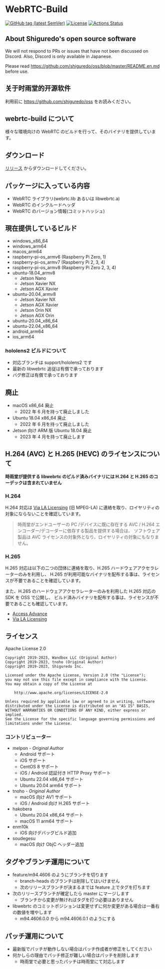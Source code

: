 # WebRTC-Build

[![GitHub tag (latest SemVer)](https://img.shields.io/github/tag/shiguredo-webrtc-build/webrtc-build.svg)](https://github.com/shiguredo-webrtc-build/webrtc-build)
[![License](https://img.shields.io/badge/License-Apache%202.0-blue.svg)](https://opensource.org/licenses/Apache-2.0)
[![Actions Status](https://github.com/shiguredo-webrtc-build/webrtc-build/workflows/build/badge.svg)](https://github.com/shiguredo-webrtc-build/webrtc-build/actions)

## About Shiguredo's open source software

We will not respond to PRs or issues that have not been discussed on Discord. Also, Discord is only available in Japanese.

Please read https://github.com/shiguredo/oss/blob/master/README.en.md before use.

## 关于时雨堂的开源软件

利用前に https://github.com/shiguredo/oss をお読みください。

## webrtc-build について

様々な環境向けの WebRTC のビルドを行って、そのバイナリを提供しています。

## ダウンロード

[リリース](https://github.com/melpon/webrtc-build/releases) からダウンロードしてください。

## パッケージに入っている内容

- WebRTC ライブラリ(webrtc.lib あるいは libwebrtc.a)
- WebRTC のインクルードヘッダ
- WebRTC のバージョン情報(コミットハッシュ)

## 現在提供しているビルド

- windows_x86_64
- windows_arm64
- macos_arm64
- raspberry-pi-os_armv6 (Raspberry Pi Zero, 1)
- raspberry-pi-os_armv7 (Raspberry Pi 2, 3, 4)
- raspberry-pi-os_armv8 (Raspberry Pi Zero 2, 3, 4)
- ubuntu-18.04_armv8
  - Jetson Nano
  - Jetson Xavier NX
  - Jetson AGX Xavier
- ubuntu-20.04_armv8
  - Jetson Xavier NX
  - Jetson AGX Xavier
  - Jetson Orin NX
  - Jetson AGX Orin
- ubuntu-20.04_x86_64
- ubuntu-22.04_x86_64
- android_arm64
- ios_arm64

### hololens2 ビルドについて

- 対応ブランチは support/hololens2 です
- 最新の libwebrtc 追従は有償で承っております
- バグ修正は有償で承っております

## 廃止

- macOS x86_64 廃止
  - 2022 年 6 月を持って廃止しました
- Ubuntu 18.04 x86_64 廃止
  - 2022 年 6 月を持って廃止しました
- Jetson 向け ARM 版 Ubuntu 18.04 廃止
  - 2023 年 4 月を持って廃止します

## H.264 (AVC) と H.265 (HEVC) のライセンスについて

**時雨堂が提供する libwebrtc のビルド済みバイナリには H.264 と H.265 のコーデックは含まれていません**

### H.264

H.264 対応は [Via LA Licensing](https://www.via-la.com/) (旧 MPEG-LA) に連絡を取り、ロイヤリティの対象にならないことを確認しています。

> 時雨堂がエンドユーザーの PC /デバイスに既に存在する AVC / H.264 エンコーダー/デコーダーに依存する製品を提供する場合は、
> ソフトウェア製品は AVC ライセンスの対象外となり、ロイヤリティの対象にもなりません。

### H.265

H.265 対応は以下の二つの団体に連絡を取り、H.265 ハードウェアアクセラレーターのみを利用し、
H.265 が利用可能なバイナリを配布する事は、ライセンスが不要であることを確認しています。

また、H.265 のハードウェアアクセラレーターのみを利用した H.265 対応の SDK を OSS で公開し、
ビルド済みバイナリを配布する事は、ライセンスが不要であることも確認しています。

- [Access Advance](https://accessadvance.com/ja/)
- [Via LA Licensing](https://www.via-la.com/)

## ライセンス

Apache License 2.0

```
Copyright 2019-2023, Wandbox LLC (Original Author)
Copyright 2019-2023, tnoho (Original Author)
Copyright 2019-2023, Shiguredo Inc.

Licensed under the Apache License, Version 2.0 (the "License");
you may not use this file except in compliance with the License.
You may obtain a copy of the License at

    http://www.apache.org/licenses/LICENSE-2.0

Unless required by applicable law or agreed to in writing, software
distributed under the License is distributed on an "AS IS" BASIS,
WITHOUT WARRANTIES OR CONDITIONS OF ANY KIND, either express or implied.
See the License for the specific language governing permissions and
limitations under the License.
```

### コントリビューター

- melpon - _Original Author_
  - Android サポート
  - iOS サポート
  - CentOS 8 サポート
  - iOS / Android 認証付き HTTP Proxy サポート
  - Ubuntu 22.04 x86_64 サポート
  - Ubuntu 20.04 arm64 サポート
- tnoho - _Original Author_
  - macOS 向け AV1 サポート
  - iOS / Android 向け H.265 サポート
- hakobera
  - Ubuntu 20.04 x86_64 サポート
  - macOS 11 arm64 サポート
- enm10k
  - iOS 向けデバッグビルド追加
- soudegesu
  - macOS 向け ObjC ヘッダー追加

## タグやブランチ運用について

- feature/m94.4606 のようにブランチを切ります
  - branch-heads のブランチは削除してはいけません
  - 次のリリースブランチが決まるまでは feature 上でタグを打ちます
- 次のリリースブランチが確定したら master にマージします
  - ブランチから変更が無ければタグを打つ必要はありません
- libwebrtc のコミットポジションは変更せずに何か変更がある場合は一番右の数値を増やします
  - m94.4606.0.0 から m94.4606.0.1 のようにする

## パッチ運用について

- 最新版でパッチが動作しない場合はパッチ作成者が修正をしてください
- 何かしらの理由でパッチ修正が難しい場合はパッチを削除します
  - 時雨堂で必要と思ったパッチは時雨堂にて対応します
